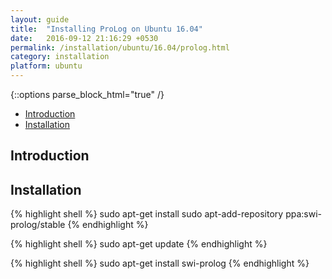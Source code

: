 ```yaml
---
layout: guide
title:  "Installing ProLog on Ubuntu 16.04"
date:   2016-09-12 21:16:29 +0530
permalink: /installation/ubuntu/16.04/prolog.html
category: installation
platform: ubuntu
---
```


{::options parse_block_html="true" /}

* [Introduction](#introduction)
* [Installation](#installation)


<section class="wrapper">



## Introduction

## Installation



{% highlight shell %}
sudo apt-get install sudo apt-add-repository ppa:swi-prolog/stable
{% endhighlight %}

{% highlight shell %}
sudo apt-get update
{% endhighlight %}

{% highlight shell %}
sudo apt-get install swi-prolog
{% endhighlight %}


</section>
